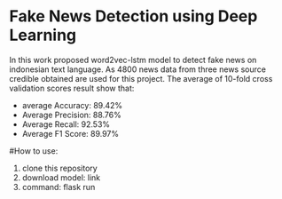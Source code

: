 # Fake News Detection using Deep Learning

In this work proposed word2vec-lstm model to detect fake news on indonesian text language. As 4800 news data from three news source credible obtained
are used for this project. The average of 10-fold cross validation scores result show that:
* average Accuracy: 89.42%
* Average Precision: 88.76%
* Average Recall: 92.53%
* Average F1 Score: 89.97%

#How to use:
1. clone this repository
2. download model: link
3. command: flask run

